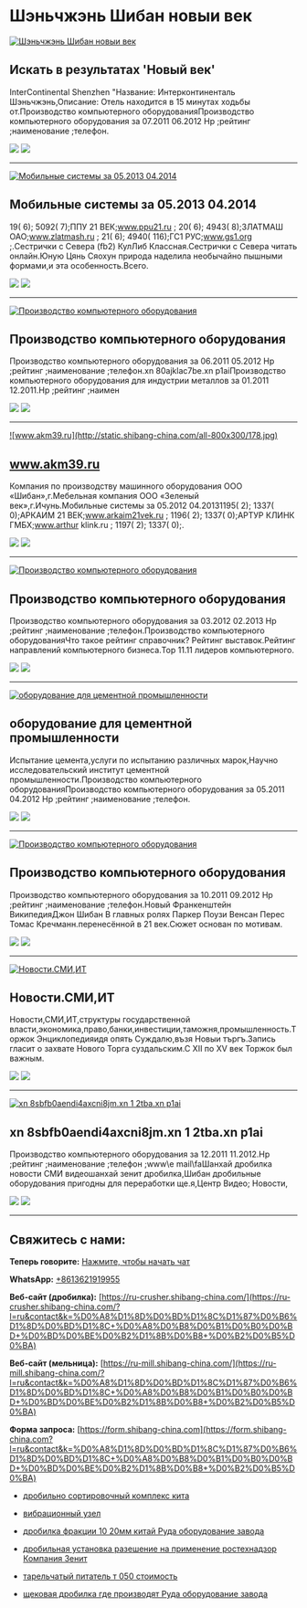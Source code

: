 # Шэньчжэнь Шибан новыи век

<a href="https://swt.shibang-china.com/?l=ru&img&k=%D0%A8%D1%8D%D0%BD%D1%8C%D1%87%D0%B6%D1%8D%D0%BD%D1%8C+%D0%A8%D0%B8%D0%B1%D0%B0%D0%BD+%D0%BD%D0%BE%D0%B2%D1%8B%D0%B8+%D0%B2%D0%B5%D0%BA" target="_blank">![Шэньчжэнь Шибан новыи век](http://static.shibang-china.com/all-800x300/305.jpg)</a>

## Искать в результатах 'Новый век'
InterContinental Shenzhen "Название: Интерконтиненталь Шэньчжэнь,Описание: Отель находится в 15 минутах ходьбы от.Производство компьютерного оборудованияПроизводство компьютерного оборудования за 07.2011 06.2012 Hp ;рейтинг ;наименование ;телефон.


<a href="https://whatsapp.shibangsoft.com/WhatsApp.php" target="_blank" title="WhatsApp">![](http://static.shibang-china.com/icon/whatsapp.png)</a> <a href="https://swt.shibang-china.com/?l=ru&icon&k=%D0%A8%D1%8D%D0%BD%D1%8C%D1%87%D0%B6%D1%8D%D0%BD%D1%8C+%D0%A8%D0%B8%D0%B1%D0%B0%D0%BD+%D0%BD%D0%BE%D0%B2%D1%8B%D0%B8+%D0%B2%D0%B5%D0%BA" target="_blank">![](http://static.shibang-china.com/icon/chat-ru.png)</a>

---

<a href="https://swt.shibang-china.com/?l=ru&img&k=%D0%A8%D1%8D%D0%BD%D1%8C%D1%87%D0%B6%D1%8D%D0%BD%D1%8C+%D0%A8%D0%B8%D0%B1%D0%B0%D0%BD+%D0%BD%D0%BE%D0%B2%D1%8B%D0%B8+%D0%B2%D0%B5%D0%BA" target="_blank">![Мобильные системы за 05.2013 04.2014](http://static.shibang-china.com/all-800x300/595.jpg)</a>

## Мобильные системы за 05.2013 04.2014
19( 6); 5092( 7);ППУ 21 ВЕК;www.ppu21.ru ; 20( 6); 4943( 8);ЗЛАТМАШ ОАО;www.zlatmash.ru ; 21( 6); 4940( 116);ГС1 РУС;www.gs1.org ;.Сестрички с Севера (fb2) КулЛиб Классная.Сестрички с Севера читать онлайн.Юную Цянь Сяохун природа наделила необычайно пышными формами,и эта особенность.Всего.


<a href="https://whatsapp.shibangsoft.com/WhatsApp.php" target="_blank" title="WhatsApp">![](http://static.shibang-china.com/icon/whatsapp.png)</a> <a href="https://swt.shibang-china.com/?l=ru&icon&k=%D0%A8%D1%8D%D0%BD%D1%8C%D1%87%D0%B6%D1%8D%D0%BD%D1%8C+%D0%A8%D0%B8%D0%B1%D0%B0%D0%BD+%D0%BD%D0%BE%D0%B2%D1%8B%D0%B8+%D0%B2%D0%B5%D0%BA" target="_blank">![](http://static.shibang-china.com/icon/chat-ru.png)</a>

---

<a href="https://swt.shibang-china.com/?l=ru&img&k=%D0%A8%D1%8D%D0%BD%D1%8C%D1%87%D0%B6%D1%8D%D0%BD%D1%8C+%D0%A8%D0%B8%D0%B1%D0%B0%D0%BD+%D0%BD%D0%BE%D0%B2%D1%8B%D0%B8+%D0%B2%D0%B5%D0%BA" target="_blank">![Производство компьютерного оборудования](http://static.shibang-china.com/all-800x300/1457.jpg)</a>

## Производство компьютерного оборудования
Производство компьютерного оборудования за 06.2011 05.2012 Hp ;рейтинг ;наименование ;телефон.xn 80ajklac7be.xn p1aiПроизводство компьютерного оборудования для индустрии металлов за 01.2011 12.2011.Hp ;рейтинг ;наимен


<a href="https://whatsapp.shibangsoft.com/WhatsApp.php" target="_blank" title="WhatsApp">![](http://static.shibang-china.com/icon/whatsapp.png)</a> <a href="https://swt.shibang-china.com/?l=ru&icon&k=%D0%A8%D1%8D%D0%BD%D1%8C%D1%87%D0%B6%D1%8D%D0%BD%D1%8C+%D0%A8%D0%B8%D0%B1%D0%B0%D0%BD+%D0%BD%D0%BE%D0%B2%D1%8B%D0%B8+%D0%B2%D0%B5%D0%BA" target="_blank">![](http://static.shibang-china.com/icon/chat-ru.png)</a>

---

<a href="https://swt.shibang-china.com/?l=ru&img&k=%D0%A8%D1%8D%D0%BD%D1%8C%D1%87%D0%B6%D1%8D%D0%BD%D1%8C+%D0%A8%D0%B8%D0%B1%D0%B0%D0%BD+%D0%BD%D0%BE%D0%B2%D1%8B%D0%B8+%D0%B2%D0%B5%D0%BA" target="_blank">![www.akm39.ru](http://static.shibang-china.com/all-800x300/178.jpg)</a>

## www.akm39.ru
Компания по производству машинного оборудования ООО «Шибан»,г.Мебельная компания ООО «Зеленый век»,г.Ичунь.Мобильные системы за 05.2012 04.20131195( 2); 1337( 0);АРКАИМ 21 ВЕК;www.arkaim21vek.ru ; 1196( 2); 1337( 0);АРТУР КЛИНК ГМБХ;www.arthur klink.ru ; 1197( 2); 1337( 0);.


<a href="https://whatsapp.shibangsoft.com/WhatsApp.php" target="_blank" title="WhatsApp">![](http://static.shibang-china.com/icon/whatsapp.png)</a> <a href="https://swt.shibang-china.com/?l=ru&icon&k=%D0%A8%D1%8D%D0%BD%D1%8C%D1%87%D0%B6%D1%8D%D0%BD%D1%8C+%D0%A8%D0%B8%D0%B1%D0%B0%D0%BD+%D0%BD%D0%BE%D0%B2%D1%8B%D0%B8+%D0%B2%D0%B5%D0%BA" target="_blank">![](http://static.shibang-china.com/icon/chat-ru.png)</a>

---

<a href="https://swt.shibang-china.com/?l=ru&img&k=%D0%A8%D1%8D%D0%BD%D1%8C%D1%87%D0%B6%D1%8D%D0%BD%D1%8C+%D0%A8%D0%B8%D0%B1%D0%B0%D0%BD+%D0%BD%D0%BE%D0%B2%D1%8B%D0%B8+%D0%B2%D0%B5%D0%BA" target="_blank">![Производство компьютерного оборудования](http://static.shibang-china.com/all-800x300/205.jpg)</a>

## Производство компьютерного оборудования
Производство компьютерного оборудования за 03.2012 02.2013 Hp ;рейтинг ;наименование ;телефон.Производство компьютерного оборудованияЧто такое рейтинг справочник? Рейтинг выставок.Рейтинг направлений компьютерного бизнеса.Top 11.11 лидеров компьютерного.


<a href="https://whatsapp.shibangsoft.com/WhatsApp.php" target="_blank" title="WhatsApp">![](http://static.shibang-china.com/icon/whatsapp.png)</a> <a href="https://swt.shibang-china.com/?l=ru&icon&k=%D0%A8%D1%8D%D0%BD%D1%8C%D1%87%D0%B6%D1%8D%D0%BD%D1%8C+%D0%A8%D0%B8%D0%B1%D0%B0%D0%BD+%D0%BD%D0%BE%D0%B2%D1%8B%D0%B8+%D0%B2%D0%B5%D0%BA" target="_blank">![](http://static.shibang-china.com/icon/chat-ru.png)</a>

---

<a href="https://swt.shibang-china.com/?l=ru&img&k=%D0%A8%D1%8D%D0%BD%D1%8C%D1%87%D0%B6%D1%8D%D0%BD%D1%8C+%D0%A8%D0%B8%D0%B1%D0%B0%D0%BD+%D0%BD%D0%BE%D0%B2%D1%8B%D0%B8+%D0%B2%D0%B5%D0%BA" target="_blank">![оборудование для цементной промышленности](http://static.shibang-china.com/all-800x300/528.jpg)</a>

## оборудование для цементной промышленности
Испытание цемента,услуги по испытанию различных марок,Научно исследовательский институт цементной промышленности.Производство компьютерного оборудованияПроизводство компьютерного оборудования за 05.2011 04.2012 Hp ;рейтинг ;наименование ;телефон.


<a href="https://whatsapp.shibangsoft.com/WhatsApp.php" target="_blank" title="WhatsApp">![](http://static.shibang-china.com/icon/whatsapp.png)</a> <a href="https://swt.shibang-china.com/?l=ru&icon&k=%D0%A8%D1%8D%D0%BD%D1%8C%D1%87%D0%B6%D1%8D%D0%BD%D1%8C+%D0%A8%D0%B8%D0%B1%D0%B0%D0%BD+%D0%BD%D0%BE%D0%B2%D1%8B%D0%B8+%D0%B2%D0%B5%D0%BA" target="_blank">![](http://static.shibang-china.com/icon/chat-ru.png)</a>

---

<a href="https://swt.shibang-china.com/?l=ru&img&k=%D0%A8%D1%8D%D0%BD%D1%8C%D1%87%D0%B6%D1%8D%D0%BD%D1%8C+%D0%A8%D0%B8%D0%B1%D0%B0%D0%BD+%D0%BD%D0%BE%D0%B2%D1%8B%D0%B8+%D0%B2%D0%B5%D0%BA" target="_blank">![Производство компьютерного оборудования](http://static.shibang-china.com/all-800x300/527.jpg)</a>

## Производство компьютерного оборудования
Производство компьютерного оборудования за 10.2011 09.2012 Hp ;рейтинг ;наименование ;телефон.Новый Франкенштейн ВикипедияДжон Шибан В главных ролях Паркер Поузи Венсан Перес Томас Кречманн.перенесённой в 21 век.Сюжет основан по мотивам.


<a href="https://whatsapp.shibangsoft.com/WhatsApp.php" target="_blank" title="WhatsApp">![](http://static.shibang-china.com/icon/whatsapp.png)</a> <a href="https://swt.shibang-china.com/?l=ru&icon&k=%D0%A8%D1%8D%D0%BD%D1%8C%D1%87%D0%B6%D1%8D%D0%BD%D1%8C+%D0%A8%D0%B8%D0%B1%D0%B0%D0%BD+%D0%BD%D0%BE%D0%B2%D1%8B%D0%B8+%D0%B2%D0%B5%D0%BA" target="_blank">![](http://static.shibang-china.com/icon/chat-ru.png)</a>

---

<a href="https://swt.shibang-china.com/?l=ru&img&k=%D0%A8%D1%8D%D0%BD%D1%8C%D1%87%D0%B6%D1%8D%D0%BD%D1%8C+%D0%A8%D0%B8%D0%B1%D0%B0%D0%BD+%D0%BD%D0%BE%D0%B2%D1%8B%D0%B8+%D0%B2%D0%B5%D0%BA" target="_blank">![Новости.СМИ,ИТ](http://static.shibang-china.com/all-800x300/1138.jpg)</a>

## Новости.СМИ,ИТ
Новости,СМИ,ИТ,структуры государственной власти,экономика,право,банки,инвестиции,таможня,промышленность.Торжок Энциклопедияидя опять Суждалю,възя Новыи търгъ.Запись гласит о захвате Нового Торга суздальским.С XII по XV век Торжок был важным.


<a href="https://whatsapp.shibangsoft.com/WhatsApp.php" target="_blank" title="WhatsApp">![](http://static.shibang-china.com/icon/whatsapp.png)</a> <a href="https://swt.shibang-china.com/?l=ru&icon&k=%D0%A8%D1%8D%D0%BD%D1%8C%D1%87%D0%B6%D1%8D%D0%BD%D1%8C+%D0%A8%D0%B8%D0%B1%D0%B0%D0%BD+%D0%BD%D0%BE%D0%B2%D1%8B%D0%B8+%D0%B2%D0%B5%D0%BA" target="_blank">![](http://static.shibang-china.com/icon/chat-ru.png)</a>

---

<a href="https://swt.shibang-china.com/?l=ru&img&k=%D0%A8%D1%8D%D0%BD%D1%8C%D1%87%D0%B6%D1%8D%D0%BD%D1%8C+%D0%A8%D0%B8%D0%B1%D0%B0%D0%BD+%D0%BD%D0%BE%D0%B2%D1%8B%D0%B8+%D0%B2%D0%B5%D0%BA" target="_blank">![xn 8sbfb0aendi4axcni8jm.xn 1 2tba.xn p1ai](http://static.shibang-china.com/all-800x300/683.jpg)</a>

## xn 8sbfb0aendi4axcni8jm.xn 1 2tba.xn p1ai
Производство компьютерного оборудования за 12.2011 11.2012.Hp ;рейтинг ;наименование ;телефон ;www\e mail\faШанхай дробилка новости СМИ видеошанхай зенит дробилка,Шибан дробильные оборудования пригодны для переработки ще.я,Центр Видео; Новости,


<a href="https://whatsapp.shibangsoft.com/WhatsApp.php" target="_blank" title="WhatsApp">![](http://static.shibang-china.com/icon/whatsapp.png)</a> <a href="https://swt.shibang-china.com/?l=ru&icon&k=%D0%A8%D1%8D%D0%BD%D1%8C%D1%87%D0%B6%D1%8D%D0%BD%D1%8C+%D0%A8%D0%B8%D0%B1%D0%B0%D0%BD+%D0%BD%D0%BE%D0%B2%D1%8B%D0%B8+%D0%B2%D0%B5%D0%BA" target="_blank">![](http://static.shibang-china.com/icon/chat-ru.png)</a>

---
## Свяжитесь с нами:

**Теперь говорите:** [Нажмите, чтобы начать чат](https://swt.shibang-china.com?l=ru&contact&k=%D0%A8%D1%8D%D0%BD%D1%8C%D1%87%D0%B6%D1%8D%D0%BD%D1%8C+%D0%A8%D0%B8%D0%B1%D0%B0%D0%BD+%D0%BD%D0%BE%D0%B2%D1%8B%D0%B8+%D0%B2%D0%B5%D0%BA)

**WhatsApp:**  [+8613621919955](https://whatsapp.shibangsoft.com/WhatsApp.php)

**Веб-сайт (дробилка):** [https://ru-crusher.shibang-china.com/](https://ru-crusher.shibang-china.com/?l=ru&contact&k=%D0%A8%D1%8D%D0%BD%D1%8C%D1%87%D0%B6%D1%8D%D0%BD%D1%8C+%D0%A8%D0%B8%D0%B1%D0%B0%D0%BD+%D0%BD%D0%BE%D0%B2%D1%8B%D0%B8+%D0%B2%D0%B5%D0%BA)

**Веб-сайт (мельница):** [https://ru-mill.shibang-china.com/](https://ru-mill.shibang-china.com/?l=ru&contact&k=%D0%A8%D1%8D%D0%BD%D1%8C%D1%87%D0%B6%D1%8D%D0%BD%D1%8C+%D0%A8%D0%B8%D0%B1%D0%B0%D0%BD+%D0%BD%D0%BE%D0%B2%D1%8B%D0%B8+%D0%B2%D0%B5%D0%BA)

**Форма запроса:** [https://form.shibang-china.com](https://form.shibang-china.com?l=ru&contact&k=%D0%A8%D1%8D%D0%BD%D1%8C%D1%87%D0%B6%D1%8D%D0%BD%D1%8C+%D0%A8%D0%B8%D0%B1%D0%B0%D0%BD+%D0%BD%D0%BE%D0%B2%D1%8B%D0%B8+%D0%B2%D0%B5%D0%BA)

* [дробильно сортировочный комплекс кита](../95/%D0%B4%D1%80%D0%BE%D0%B1%D0%B8%D0%BB%D1%8C%D0%BD%D0%BE%20%D1%81%D0%BE%D1%80%D1%82%D0%B8%D1%80%D0%BE%D0%B2%D0%BE%D1%87%D0%BD%D1%8B%D0%B9%20%D0%BA%D0%BE%D0%BC%D0%BF%D0%BB%D0%B5%D0%BA%D1%81%20%D0%BA%D0%B8%D1%82%D0%B0.md)

* [вибрационный узел](../104/%D0%B2%D0%B8%D0%B1%D1%80%D0%B0%D1%86%D0%B8%D0%BE%D0%BD%D0%BD%D1%8B%D0%B9%20%D1%83%D0%B7%D0%B5%D0%BB.md)

* [дробилка фракции 10 20мм китай Руда оборудование завода](../101/%D0%B4%D1%80%D0%BE%D0%B1%D0%B8%D0%BB%D0%BA%D0%B0%20%D1%84%D1%80%D0%B0%D0%BA%D1%86%D0%B8%D0%B8%2010%2020%D0%BC%D0%BC%20%D0%BA%D0%B8%D1%82%D0%B0%D0%B9%20%D0%A0%D1%83%D0%B4%D0%B0%20%D0%BE%D0%B1%D0%BE%D1%80%D1%83%D0%B4%D0%BE%D0%B2%D0%B0%D0%BD%D0%B8%D0%B5%20%D0%B7%D0%B0%D0%B2%D0%BE%D0%B4%D0%B0.md)

* [дробильная установка разешение на применение ростехнадзор Компания Зенит](../94/%D0%B4%D1%80%D0%BE%D0%B1%D0%B8%D0%BB%D1%8C%D0%BD%D0%B0%D1%8F%20%D1%83%D1%81%D1%82%D0%B0%D0%BD%D0%BE%D0%B2%D0%BA%D0%B0%20%D1%80%D0%B0%D0%B7%D0%B5%D1%88%D0%B5%D0%BD%D0%B8%D0%B5%20%D0%BD%D0%B0%20%D0%BF%D1%80%D0%B8%D0%BC%D0%B5%D0%BD%D0%B5%D0%BD%D0%B8%D0%B5%20%D1%80%D0%BE%D1%81%D1%82%D0%B5%D1%85%D0%BD%D0%B0%D0%B4%D0%B7%D0%BE%D1%80%20%D0%9A%D0%BE%D0%BC%D0%BF%D0%B0%D0%BD%D0%B8%D1%8F%20%D0%97%D0%B5%D0%BD%D0%B8%D1%82.md)

* [тарельчатый питатель т 050 стоимость](../103/%D1%82%D0%B0%D1%80%D0%B5%D0%BB%D1%8C%D1%87%D0%B0%D1%82%D1%8B%D0%B9%20%D0%BF%D0%B8%D1%82%D0%B0%D1%82%D0%B5%D0%BB%D1%8C%20%D1%82%20050%20%D1%81%D1%82%D0%BE%D0%B8%D0%BC%D0%BE%D1%81%D1%82%D1%8C.md)

* [щековая дробилка где производят Руда оборудование завода](../99/%D1%89%D0%B5%D0%BA%D0%BE%D0%B2%D0%B0%D1%8F%20%D0%B4%D1%80%D0%BE%D0%B1%D0%B8%D0%BB%D0%BA%D0%B0%20%D0%B3%D0%B4%D0%B5%20%D0%BF%D1%80%D0%BE%D0%B8%D0%B7%D0%B2%D0%BE%D0%B4%D1%8F%D1%82%20%D0%A0%D1%83%D0%B4%D0%B0%20%D0%BE%D0%B1%D0%BE%D1%80%D1%83%D0%B4%D0%BE%D0%B2%D0%B0%D0%BD%D0%B8%D0%B5%20%D0%B7%D0%B0%D0%B2%D0%BE%D0%B4%D0%B0.md)